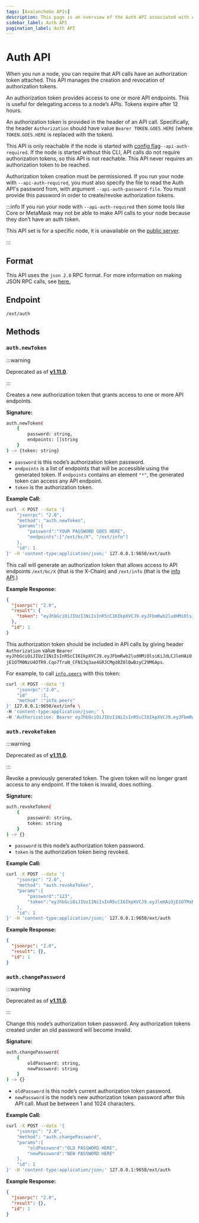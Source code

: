 ```yaml
---
tags: [AvalancheGo APIs]
description: This page is an overview of the Auth API associated with AvalancheGo.
sidebar_label: Auth API
pagination_label: Auth API
---
```


# Auth API

When you run a node, you can require that API calls have an authorization token attached. This API
manages the creation and revocation of authorization tokens.

An authorization token provides access to one or more API endpoints. This is useful for
delegating access to a node’s APIs. Tokens expire after 12 hours.

An authorization token is provided in the header of an API call. Specifically, the header
`Authorization` should have value `Bearer TOKEN.GOES.HERE` (where `TOKEN.GOES.HERE` is replaced with
the token).

This API is only reachable if the node is started with [config flag](/nodes/configure/avalanchego-config-flags.md)`--api-auth-required`. If the node is
started without this CLI, API calls do not require authorization tokens, so this API is not
reachable. This API never requires an authorization token to be reached.

Authorization token creation must be permissioned. If you run your node with `--api-auth-required`,
you must also specify the file to read the Auth API's password from, with argument
`--api-auth-password-file`. You must provide this password in order to create/revoke authorization
tokens.

:::info
If you run your node with `--api-auth-required` then some tools like Core or MetaMask may not be
able to make API calls to your node because they don’t have an auth token.

This API set is for a specific node, it is unavailable on the [public server](/tooling/rpc-providers.md).

:::

## Format

This API uses the `json 2.0` RPC format. For more information on making JSON RPC calls, see
[here.](/reference/standards/guides/issuing-api-calls.md)

## Endpoint

```text
/ext/auth
```

## Methods

### `auth.newToken`

:::warning

Deprecated as of [**v1.11.0**](https://github.com/ava-labs/avalanchego/releases/tag/v1.11.0).

:::

Creates a new authorization token that grants access to one or more API endpoints.

**Signature:**

```sh
auth.newToken(
    {
        password: string,
        endpoints: []string
    }
) -> {token: string}
```

- `password` is this node’s authorization token password.
- `endpoints` is a list of endpoints that will be accessible using the generated token. If
  `endpoints` contains an element `"*"`, the generated token can access any API endpoint.
- `token` is the authorization token.

**Example Call:**

```sh
curl -X POST --data '{
    "jsonrpc": "2.0",
    "method": "auth.newToken",
    "params":{
        "password":"YOUR PASSWORD GOES HERE",
        "endpoints":["/ext/bc/X", "/ext/info"]
    },
    "id": 1
}' -H 'content-type:application/json;' 127.0.0.1:9650/ext/auth
```

This call will generate an authorization token that allows access to API endpoints `/ext/bc/X`
(that is the X-Chain) and `/ext/info` (that is the [info API](/reference/avalanchego/info-api.md).)

**Example Response:**

```json
{
  "jsonrpc": "2.0",
  "result": {
    "token": "eyJhbGciOiJIUzI1NiIsInR5cCI6IkpXVCJ9.eyJFbmRwb2ludHMiOlsiKiJdLCJleHAiOjE1OTM0NzU4OTR9.Cqo7TraN_CFN13q3ae4GRJCMgd8ZOlQwBzyC29M6Aps"
  },
  "id": 1
}
```

This authorization token should be included in API calls by giving header `Authorization` value
`Bearer eyJhbGciOiJIUzI1NiIsInR5cCI6IkpXVCJ9.eyJFbmRwb2ludHMiOlsiKiJdLCJleHAiOjE1OTM0NzU4OTR9.Cqo7TraN_CFN13q3ae4GRJCMgd8ZOlQwBzyC29M6Aps`.

For example, to call [`info.peers`](/reference/avalanchego/info-api.md#infopeers) with this token:

```sh
curl -X POST --data '{
    "jsonrpc":"2.0",
    "id"     :1,
    "method" :"info.peers"
}' 127.0.0.1:9650/ext/info \
-H 'content-type:application/json;' \
-H 'Authorization: Bearer eyJhbGciOiJIUzI1NiIsInR5cCI6IkpXVCJ9.eyJFbmRwb2ludHMiOlsiKiJdLCJleHAiOjE1OTM0NzU4OTR9.Cqo7TraN_CFN13q3ae4GRJCMgd8ZOlQwBzyC29M6Aps'
```

### `auth.revokeToken`

:::warning

Deprecated as of [**v1.11.0**](https://github.com/ava-labs/avalanchego/releases/tag/v1.11.0).

:::

Revoke a previously generated token. The given token will no longer grant access to any endpoint. If
the token is invalid, does nothing.

**Signature:**

```sh
auth.revokeToken(
    {
        password: string,
        token: string
    }
) -> {}
```

- `password` is this node’s authorization token password.
- `token` is the authorization token being revoked.

**Example Call:**

```sh
curl -X POST --data '{
    "jsonrpc": "2.0",
    "method": "auth.revokeToken",
    "params":{
        "password":"123",
        "token":"eyJhbGciOiJIUzI1NiIsInR5cCI6IkpXVCJ9.eyJleHAiOjE1OTMxNzIzMjh9.qZVNhH6AMQ_LpbXnPbTFEL6Vm5EM5FLU-VEKpYBH3k4"
    },
    "id": 1
}' -H 'content-type:application/json;' 127.0.0.1:9650/ext/auth
```

**Example Response:**

```json
{
  "jsonrpc": "2.0",
  "result": {},
  "id": 1
}
```

### `auth.changePassword`

:::warning

Deprecated as of [**v1.11.0**](https://github.com/ava-labs/avalanchego/releases/tag/v1.11.0).

:::

Change this node’s authorization token password. Any authorization tokens created under an old
password will become invalid.

**Signature:**

```sh
auth.changePassword(
    {
        oldPassword: string,
        newPassword: string
    }
) -> {}
```

- `oldPassword` is this node’s current authorization token password.
- `newPassword` is the node’s new authorization token password after this API call. Must be between
  1 and 1024 characters.

**Example Call:**

```sh
curl -X POST --data '{
    "jsonrpc": "2.0",
    "method": "auth.changePassword",
    "params":{
        "oldPassword":"OLD PASSWORD HERE",
        "newPassword":"NEW PASSWORD HERE"
    },
    "id": 1
}' -H 'content-type:application/json;' 127.0.0.1:9650/ext/auth
```

**Example Response:**

```json
{
  "jsonrpc": "2.0",
  "result": {},
  "id": 1
}
```
